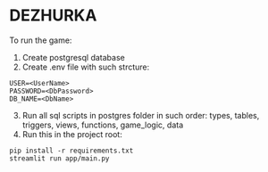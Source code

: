 # DEZHURKA
To run the game:
1) Create postgresql database
2) Create .env file with such strcture:
```
USER=<UserName>
PASSWORD=<DbPassword>
DB_NAME=<DbName>
```
3) Run all sql scripts in postgres folder in such order: types, tables, triggers, views, functions, game_logic, data
4) Run this in the project root:
```
pip install -r requirements.txt
streamlit run app/main.py
```
  
